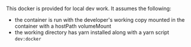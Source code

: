 This docker is provided for local dev work. It assumes the following:

- the container is run with the developer's working copy mounted in the container with a hostPath volumeMount
- the working directory has yarn installed along with a yarn script `dev:docker`